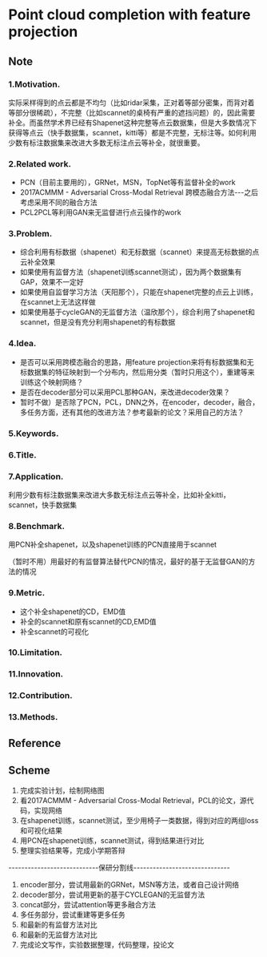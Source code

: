 

# Point cloud completion with feature projection 

## Note

### 1.**Motivation**.

实际采样得到的点云都是不均匀（比如ridar采集，正对着等部分密集，而背对着等部分很稀疏），不完整（比如scannet的桌椅有严重的遮挡问题）的，因此需要补全。而虽然学术界已经有Shapenet这种完整等点云数据集，但是大多数情况下获得等点云（快手数据集，scannet，kitti等）都是不完整，无标注等。如何利用少数有标注数据集来改进大多数无标注点云等补全，就很重要。

### 2.**Related work**.

- PCN（目前主要用的），GRNet，MSN，TopNet等有监督补全的work
- 2017ACMMM - Adversarial Cross-Modal Retrieval 跨模态融合方法---之后考虑采用不同的融合方法
- PCL2PCL等利用GAN来无监督进行点云操作的work

### 3.**Problem**. 

- 综合利用有标数据（shapenet）和无标数据（scannet）来提高无标数据的点云补全效果
- 如果使用有监督方法（shapenet训练scannet测试），因为两个数据集有GAP，效果不一定好
- 如果使用自监督学习方法（天阳那个），只能在shapenet完整的点云上训练，在scannet上无法这样做
- 如果使用基于cycleGAN的无监督方法（温欣那个），综合利用了shapenet和scannet，但是没有充分利用shapenet的有标数据

### 4.**Idea.**

- 是否可以采用跨模态融合的思路，用feature projection来将有标数据集和无标数据集的特征映射到一个分布内，然后用分类（暂时只用这个），重建等来训练这个映射网络？
- 是否在decoder部分可以采用PCL那种GAN，来改进decoder效果？
- 暂时不做）是否除了PCN，PCL，DNN之外，在encoder，decoder，融合，多任务方面，还有其他的改进方法？参考最新的论文？采用自己的方法？

### 5.**Keywords**. 

### 6.**Title**. 

### 7.**Application**. 

利用少数有标注数据集来改进大多数无标注点云等补全，比如补全kitti，scannet，快手数据集

### 8.**Benchmark**. 

用PCN补全shapenet，以及shapenet训练的PCN直接用于scannet

（暂时不用）用最好的有监督算法替代PCN的情况，最好的基于无监督GAN的方法的情况

### 9.**Metric**.

- 这个补全shapenet的CD，EMD值
- 补全的scannet和原有scannet的CD,EMD值
- 补全scannet的可视化

 

### 10.**Limitation**.

### 11.**Innovation**.

### 12.**Contribution**.

### 13.**Methods**. 



## Reference

 

## Scheme

1. 完成实验计划，绘制网络图
2. 看2017ACMMM - Adversarial Cross-Modal Retrieval，PCL的论文，源代码，实现网络
3. 在shapenet训练，scannet测试，至少用椅子一类数据，得到对应的两组loss和可视化结果
4. 用PCN在shapenet训练，scannet测试，得到结果进行对比
5. 整理实验结果等，完成小学期答辩

----------------------------保研分割线------------------------------

1. encoder部分，尝试用最新的GRNet，MSN等方法，或者自己设计网络
2. decoder部分，尝试用更新的基于CYCLEGAN的无监督方法
3. concat部分，尝试attention等更多融合方法
4. 多任务部分，尝试重建等更多任务
5. 和最新的有监督方法对比
6. 和最新的无监督方法对比
7. 完成论文写作，实验数据整理，代码整理，投论文